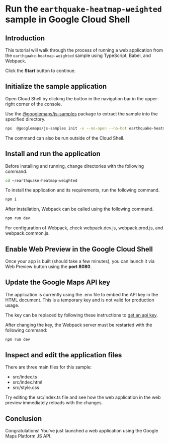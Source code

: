 # Run the `earthquake-heatmap-weighted` sample in Google Cloud Shell

<walkthrough-tutorial-duration duration="10"/>

## Introduction

This tutorial will walk through the process of running a web application from
the `earthquake-heatmap-weighted` sample using TypeScript, Babel, and Webpack.

Click the **Start** button to continue.

## Initialize the sample application

Open Cloud Shell by clicking the
<walkthrough-cloud-shell-icon></walkthrough-cloud-shell-icon> button in the
navigation bar in the upper-right corner of the console.

Use the [@googlemaps/js-samples](https://www.npmjs.com/package/@googlemaps/js-samples) package to 
extract the sample into the specified directory.

```bash
npx  @googlemaps/js-samples init -v --no-open --no-hot earthquake-heatmap-weighted ~/earthquake-heatmap-weighted
```

The command can also be run outside of the Cloud Shell.

## Install and run the application

Before installing and running, change directories with the following command.

```bash
cd ~/earthquake-heatmap-weighted
```

To install the application and its requirements, run the following command.

```bash
npm i
```

After installation, Webpack can be called using the following command.

```bash
npm run dev
```

For configuration of Webpack, check
<walkthrough-editor-open-file filePath="earthquake-heatmap-weighted/webpack.dev.js">webpack.dev.js</walkthrough-editor-open-file>,
<walkthrough-editor-open-file filePath="earthquake-heatmap-weighted/webpack.prod.js">webpack.prod.js</walkthrough-editor-open-file>,
and
<walkthrough-editor-open-file filePath="earthquake-heatmap-weighted/webpack.common.js">webpack.common.js</walkthrough-editor-open-file>.

## Enable Web Preview in the Google Cloud Shell

Once your app is built (should take a few minutes), you can launch it via
<walkthrough-spotlight-pointer target="cloudshell" spotlightId="devshell-web-preview-button">Web
Preview button</walkthrough-spotlight-pointer> using the **port 8080**.

## Update the Google Maps API key

The application is currently using the
<walkthrough-editor-open-file filePath="earthquake-heatmap-weighted/.env">.env</walkthrough-editor-open-file>
file to embed the API key in the HTML document. This is a temporary key and is
not valid for production usage.

The key can be replaced by following these instructions to
[get an api key](https://developers.google.com/maps/documentation/javascript/get-api-key).

After changing the key, the Webpack server must be restarted with the following
command:

```bash
npm run dev
```

## Inspect and edit the application files

There are three main files for this sample:

*   <walkthrough-editor-open-file filePath="earthquake-heatmap-weighted/src/index.ts">src/index.ts</walkthrough-editor-open-file>
*   <walkthrough-editor-open-file filePath="earthquake-heatmap-weighted/src/index.html">src/index.html</walkthrough-editor-open-file>
*   <walkthrough-editor-open-file filePath="earthquake-heatmap-weighted/src/style.css">src/style.css</walkthrough-editor-open-file>

Try editing the <walkthrough-editor-open-file filePath="earthquake-heatmap-weighted/src/index.ts">src/index.ts</walkthrough-editor-open-file> file and see how the web application in the web preview immediately reloads with the changes.

## Conclusion

<walkthrough-conclusion-trophy></walkthrough-conclusion-trophy>

Congratulations! You've just launched a web application using the Google Maps
Platform JS API.
